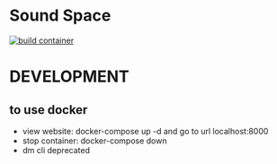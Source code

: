 # Sound Space
[![build container](https://github.com/ChicoState/sound-space/actions/workflows/build_test.yml/badge.svg)](https://github.com/ChicoState/sound-space/actions/workflows/build_test.yml)

# DEVELOPMENT

## to use docker
- view website: docker-compose up -d and go to url localhost:8000
- stop container: docker-compose down
- dm cli deprecated
